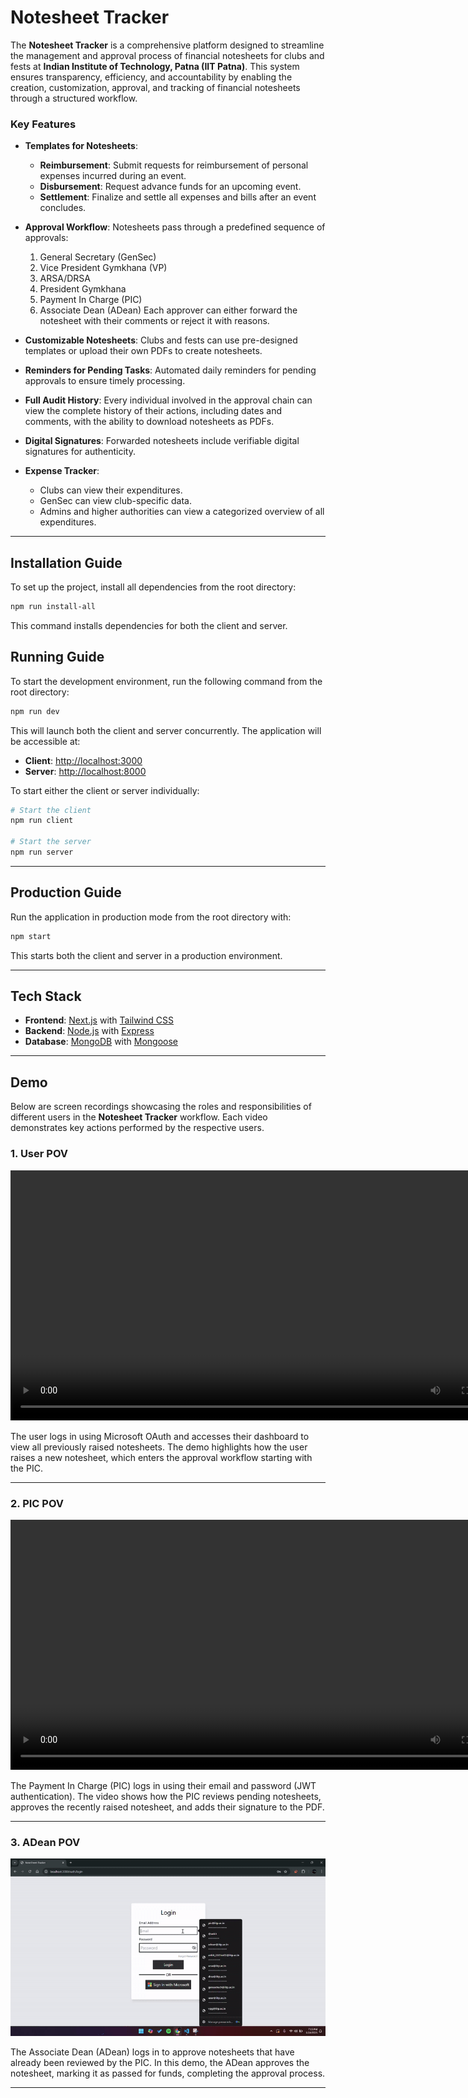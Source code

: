 # Notesheet Tracker

The **Notesheet Tracker** is a comprehensive platform designed to streamline the management and approval process of financial notesheets for clubs and fests at **Indian Institute of Technology, Patna (IIT Patna)**. This system ensures transparency, efficiency, and accountability by enabling the creation, customization, approval, and tracking of financial notesheets through a structured workflow.

### Key Features

-   **Templates for Notesheets**:

    -   **Reimbursement**: Submit requests for reimbursement of personal expenses incurred during an event.
    -   **Disbursement**: Request advance funds for an upcoming event.
    -   **Settlement**: Finalize and settle all expenses and bills after an event concludes.

-   **Approval Workflow**:
    Notesheets pass through a predefined sequence of approvals:

    1. General Secretary (GenSec)
    2. Vice President Gymkhana (VP)
    3. ARSA/DRSA
    4. President Gymkhana
    5. Payment In Charge (PIC)
    6. Associate Dean (ADean)
       Each approver can either forward the notesheet with their comments or reject it with reasons.

-   **Customizable Notesheets**:
    Clubs and fests can use pre-designed templates or upload their own PDFs to create notesheets.

-   **Reminders for Pending Tasks**:
    Automated daily reminders for pending approvals to ensure timely processing.

-   **Full Audit History**:
    Every individual involved in the approval chain can view the complete history of their actions, including dates and comments, with the ability to download notesheets as PDFs.

-   **Digital Signatures**:
    Forwarded notesheets include verifiable digital signatures for authenticity.

-   **Expense Tracker**:
    -   Clubs can view their expenditures.
    -   GenSec can view club-specific data.
    -   Admins and higher authorities can view a categorized overview of all expenditures.

---

## Installation Guide

To set up the project, install all dependencies from the root directory:

```bash
npm run install-all
```

This command installs dependencies for both the client and server.

## Running Guide

To start the development environment, run the following command from the root directory:

```bash
npm run dev
```

This will launch both the client and server concurrently. The application will be accessible at:

-   **Client**: [http://localhost:3000](http://localhost:3000)
-   **Server**: [http://localhost:8000](http://localhost:8000)

To start either the client or server individually:

```bash
# Start the client
npm run client

# Start the server
npm run server
```

---

## Production Guide

Run the application in production mode from the root directory with:

```bash
npm start
```

This starts both the client and server in a production environment.

---

## Tech Stack

-   **Frontend**: [Next.js](https://nextjs.org/) with [Tailwind CSS](https://tailwindcss.com/)
-   **Backend**: [Node.js](https://nodejs.org/) with [Express](https://expressjs.com/)
-   **Database**: [MongoDB](https://www.mongodb.com/) with [Mongoose](https://mongoosejs.com/)

---

## Demo

Below are screen recordings showcasing the roles and responsibilities of different users in the **Notesheet Tracker** workflow. Each video demonstrates key actions performed by the respective users.

### 1. User POV
<video width="800" controls>
  <source src="demo/user.mp4" type="video/mp4">
  Your browser does not support the video tag.
</video>

The user logs in using Microsoft OAuth and accesses their dashboard to view all previously raised notesheets. The demo highlights how the user raises a new notesheet, which enters the approval workflow starting with the PIC.

---

### 2. PIC POV
<video width="800" controls>
  <source src="demo/pic.mp4" type="video/mp4">
  Your browser does not support the video tag.
</video>

The Payment In Charge (PIC) logs in using their email and password (JWT authentication). The video shows how the PIC reviews pending notesheets, approves the recently raised notesheet, and adds their signature to the PDF.

---

### 3. ADean POV
<!-- <video width="800" controls>
  <source src="demo/adean.mp4" type="video/mp4">
  Your browser does not support the video tag.
</video> -->
![Adean role](Demo/adean.gif)

The Associate Dean (ADean) logs in to approve notesheets that have already been reviewed by the PIC. In this demo, the ADean approves the notesheet, marking it as passed for funds, completing the approval process.

---
